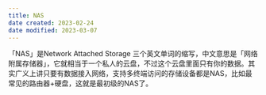 ```yaml
---
title: NAS
date created: 2023-02-24
date modified: 2023-03-07
---
```


「NAS」是Network Attached Storage 三个英文单词的缩写，中文意思是「网络附属存储器」，它就相当于一个私人的云盘，不过这个云盘里面只有你的数据。其实广义上讲只要有数据接入网络，支持多终端访问的存储设备都是NAS，比如最常见的路由器+硬盘，这就是最初级的NAS了。
